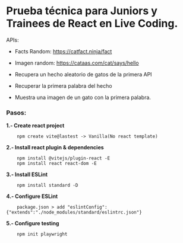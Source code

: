 # Prueba técnica para Juniors y Trainees de React en Live Coding.

APIs:

- Facts Random: https://catfact.ninja/fact
- Imagen random: https://cataas.com/cat/says/hello

- Recupera un hecho aleatorio de gatos de la primera API
- Recuperar la primera palabra del hecho
- Muestra una imagen de un gato con la primera palabra.

### Pasos: 

**1.- Create react project**
```
    npm create vite@lastest -> Vanilla(No react template) 
```
**2.- Install react plugin & dependencies**
```
    npm install @vitejs/plugin-react -E
    npm install react react-dom -E
```
**3.- Install ESLint**
```
    npm install standard -D
```

**4.- Configure ESLint**
```    
    package.json > add "eslintConfig": {"extends":"./node_modules/standard/eslintrc.json"}
```

**5.- Configure testing**
```
    npm init playwright
```